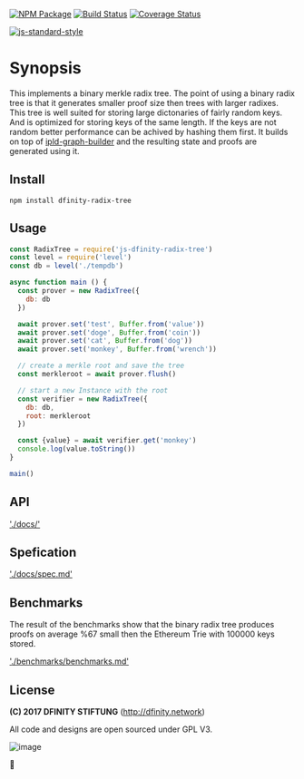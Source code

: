 [![NPM Package](https://img.shields.io/npm/v/dfinity-radix-tree.svg?style=flat-square)](https://www.npmjs.org/package/dfinity-radix-tree)
[![Build Status](https://img.shields.io/travis/dfinity/js-dfinity-radix-tree.svg?branch=master&style=flat-square)](https://travis-ci.org/dfinity/js-dfinity-radix-tree)
[![Coverage Status](https://img.shields.io/coveralls/dfinity/js-dfinity-radix-tree.svg?style=flat-square)](https://coveralls.io/dfinity/js-dfinity-radix-tree) 

[![js-standard-style](https://cdn.rawgit.com/feross/standard/master/badge.svg)](https://github.com/feross/standard)  

# Synopsis

This implements a binary merkle radix tree. The point of using a binary radix
tree is that it generates smaller proof size then trees with larger radixes.
This tree is well suited for storing large dictonaries of fairly random keys.
And is optimized for storing keys of the same length. If the keys are not 
random better performance can be achived by hashing them first. It builds on 
top of [ipld-graph-builder](https://github.com/ipld/js-ipld-graph-builder)
and the resulting state and proofs are generated using it.

## Install
`npm install dfinity-radix-tree`

## Usage

```javascript
const RadixTree = require('js-dfinity-radix-tree')
const level = require('level')
const db = level('./tempdb')

async function main () {
  const prover = new RadixTree({
    db: db
  })

  await prover.set('test', Buffer.from('value'))
  await prover.set('doge', Buffer.from('coin'))
  await prover.set('cat', Buffer.from('dog'))
  await prover.set('monkey', Buffer.from('wrench'))

  // create a merkle root and save the tree
  const merkleroot = await prover.flush()

  // start a new Instance with the root
  const verifier = new RadixTree({
    db: db,
    root: merkleroot
  })

  const {value} = await verifier.get('monkey')
  console.log(value.toString())
}

main()
```
## API
['./docs/'](./docs/index.md)

## Spefication
['./docs/spec.md'](./docs/spec.md)

## Benchmarks
The result of the benchmarks show that the binary radix tree produces proofs on
average %67 small then the Ethereum Trie with 100000 keys stored.

['./benchmarks/benchmarks.md'](./benchmark/results.md)

## License

**(C) 2017 DFINITY STIFTUNG** (http://dfinity.network)

All code and designs are open sourced under GPL V3.

![image](https://user-images.githubusercontent.com/6457089/32753794-10f4cbc2-c883-11e7-8dcf-ff8088b38f9f.png)

:evergreen_tree: 
